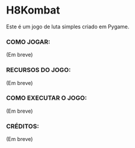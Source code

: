 # H8Kombat
Este é um jogo de luta simples criado em Pygame.

### COMO JOGAR:
(Em breve)

### RECURSOS DO JOGO:
(Em breve)

### COMO EXECUTAR O JOGO:
(Em breve)

### CRÉDITOS:
(Em breve)
